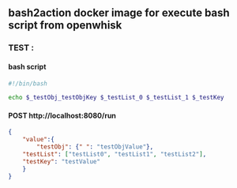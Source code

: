 ## bash2action docker image for execute bash script from openwhisk 

### TEST : 

#### bash script

```sh
#!/bin/bash

echo $_testObj_testObjKey $_testList_0 $_testList_1 $_testKey
```

#### POST http://localhost:8080/run

```json
{
	"value":{
		"testObj": {" ": "testObjValue"},
    "testList": ["testList0", "testList1", "testList2"],
    "testKey": "testValue"
	}
}
```